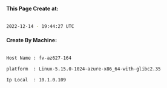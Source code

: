
   
#### This Page Create at:

```bash

2022-12-14 - 19:44:27 UTC

```

#### Create By Machine:

```bash

Host Name : fv-az627-164

platform  : Linux-5.15.0-1024-azure-x86_64-with-glibc2.35

Ip Local  : 10.1.0.109

```

